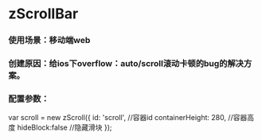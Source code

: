# zScrollBar

### 使用场景：移动端web
### 创建原因：给ios下overflow：auto/scroll滚动卡顿的bug的解决方案。
### 配置参数：
var scroll = new zScroll({
  id: 'scroll', //容器id
  containerHeight: 280, //容器高度
  hideBlock:false //隐藏滑块
});

